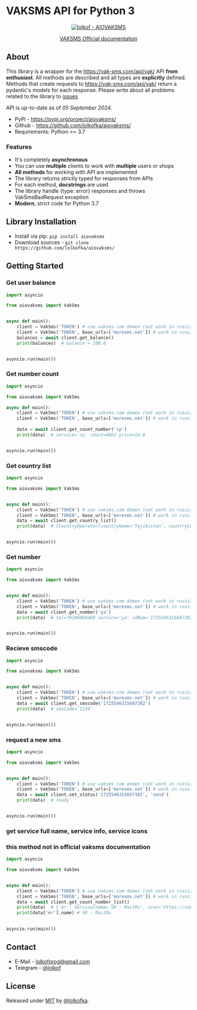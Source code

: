 # VAKSMS API for Python 3

<div align="center">

[![lolkof - AIOVAKSMS](https://img.shields.io/static/v1?label=lolkof&message=AIOVAKSMS&color=blue&logo=github)](https://github.com/lolkofka/aiovaksms "Go to GitHub repo")

[VAKSMS Official documentation](https://vak-sms.com/api/vak/)

</div>

## About

This library is a wrapper for the https://vak-sms.com/api/vak/ API **from enthusiast**. All methods are described and all types are
**explicitly** defined. Methods that create requests to
https://vak-sms.com/api/vak/
return a pydantic's models for each response. Please write about all problems related to the library
to [issues](https://github.com/lolkofka/aiovaksms/issues)

API is up-to-date as of *05 September 2024*.

* PyPl - https://pypi.org/project/aiovaksms/
* Github - https://github.com/lolkofka/aiovaksms/
* Requirements: Python >= 3.7

### Features

* It's completely **asynchronous**
* You can use **multiple** clients to work with **multiple** users or shops
* **All methods** for working with API are implemented
* The library returns strictly typed for responses from APIs
* For each method, **docstrings** are used
* The library handle {type: error} responses and throws VakSmsBadRequest exception
* **Modern**, strict code for Python 3.7

## Library Installation

* Install via pip: `pip install aiovaksms`
* Download sources - `git clone https://github.com/lolkofka/aiovaksms/`

## Getting Started

### Get user balance

```python
import asyncio

from aiovaksms import VakSms


async def main():
    client = VakSms('TOKEN') # use vaksms.com domen (not work in russia)
    client = VakSms('TOKEN', base_urls=['moresms.net']) # work in russia
    balances = await client.get_balance()
    print(balances)  # balance = 100.0


asyncio.run(main())
```

### Get number count

```python
import asyncio

from aiovaksms import VakSms

async def main():
    client = VakSms('TOKEN') # use vaksms.com domen (not work in russia)
    client = VakSms('TOKEN', base_urls=['moresms.net']) # work in russia
    
    data = await client.get_count_number('cp')
    print(data)  # service='cp' count=4663 price=18.0


asyncio.run(main())
```

### Get country list

```python
import asyncio

from aiovaksms import VakSms


async def main():
    client = VakSms('TOKEN') # use vaksms.com domen (not work in russia)
    client = VakSms('TOKEN', base_urls=['moresms.net']) # work in russia
    data = await client.get_country_list()
    print(data)  # [CountryOperator(countryName='Tajikistan', countryCode='tj', operatorList=['babilon mobile', 'beeline', 'megafon', 'tcell']), CountryOperator(countryName='Zimbabwe', countryCode='zw', operatorList=['econet', 'netone', 'telecel'])... ]


asyncio.run(main())
```

### Get number

```python
import asyncio

from aiovaksms import VakSms


async def main():
    client = VakSms('TOKEN') # use vaksms.com domen (not work in russia)
    client = VakSms('TOKEN', base_urls=['moresms.net']) # work in russia
    data = await client.get_number('ya')
    print(data)  # tel=79296068469 service='ya' idNum='1725546315697382'


asyncio.run(main())
```

### Recieve smscode

```python
import asyncio

from aiovaksms import VakSms


async def main():
    client = VakSms('TOKEN') # use vaksms.com domen (not work in russia)
    client = VakSms('TOKEN', base_urls=['moresms.net']) # work in russia
    data = await client.get_smscode('1725546315697382')
    print(data)  # smsCode='1234'


asyncio.run(main())
```

### request a new sms

```python
import asyncio

from aiovaksms import VakSms


async def main():
    client = VakSms('TOKEN') # use vaksms.com domen (not work in russia)
    client = VakSms('TOKEN', base_urls=['moresms.net']) # work in russia
    data = await client.set_status('1725546315697382', 'send')
    print(data)  # ready


asyncio.run(main())
```

### get service full name, service info, service icons
### this method not in official vaksms documentation

```python
import asyncio

from aiovaksms import VakSms


async def main():
    client = VakSms('TOKEN') # use vaksms.com domen (not work in russia)
    client = VakSms('TOKEN', base_urls=['moresms.net']) # work in russia
    data = await client.get_count_number_list()
    print(data)  # {'mr': Service(name='VK - MailRu', icon='https://vak-sms.com/static/service/mr.png', info='Тут можно принять смс от сервисов VKGroup.Не забывайте проверять номера на занятость через восстановление. Подробнее в базе знаний - https://bit.ly/3M6tXup', cost=22.0, rent=False, quantity=41153, private=False), ... }
    print(data['mr'].name) # VK - MailRu
    

asyncio.run(main())
```

## Contact

* E-Mail - lolkofprog@gmail.com
* Telegram - [@lolkof](https://t.me/lolkof)

## License

Released under [MIT](/LICENSE) by [@lolkofka](https://github.com/lolkofka).